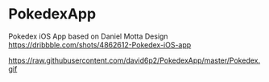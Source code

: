 # PokedexApp

Pokedex iOS App based on Daniel Motta Design https://dribbble.com/shots/4862612-Pokedex-iOS-app

https://raw.githubusercontent.com/david6p2/PokedexApp/master/Pokedex.gif
